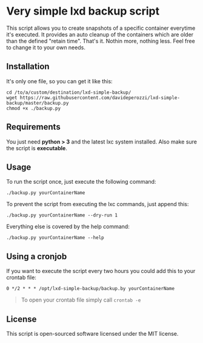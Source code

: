 # Very simple lxd backup script

This script allows you to create snapshots of a specific container everytime it's executed. 
It provides an auto cleanup of the containers which are older than the defined "retain time".
That's it. Nothin more, nothing less. Feel free to change it to your own needs.

## Installation

It's only one file, so you can get it like this: 

```shell
cd /to/a/custom/destination/lxd-simple-backup/
wget https://raw.githubusercontent.com/davideperozzi/lxd-simple-backup/master/backup.py
chmod +x ./backup.py
```

## Requirements

You just need **python > 3** and the latest lxc system installed.
Also make sure the script is **executable**.

## Usage

To run the script once, just execute the following command: 

```shell
./backup.py yourContainerName
```

To prevent the script from executing the lxc commands, just append this: 

```shell
./backup.py yourContainerName --dry-run 1
```

Everything else is covered by the help command: 

```shell
./backup.py yourContainerName --help
```

## Using a cronjob

If you want to execute the script every two hours you could add this to your crontab file: 
```
0 */2 * * * /opt/lxd-simple-backup/backup.by yourContainerName
```
> To open your crontab file simply call ```crontab -e```

## License
This script is open-sourced software licensed under the MIT license.
